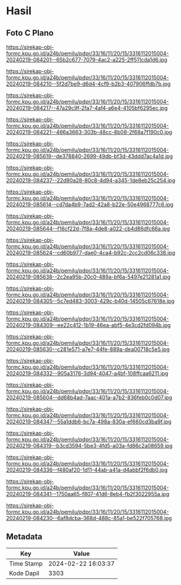 # Hasil

## Foto C Plano

https://sirekap-obj-formc.kpu.go.id/a24b/pemilu/pdpr/33/16/11/20/15/3316112015004-20240219-084201--65b2c677-7079-4ac2-a225-2ff511cda1d6.jpg

https://sirekap-obj-formc.kpu.go.id/a24b/pemilu/pdpr/33/16/11/20/15/3316112015004-20240219-084210--5f2d7be9-d6d4-4cf9-b2b3-407906ffdb7b.jpg

https://sirekap-obj-formc.kpu.go.id/a24b/pemilu/pdpr/33/16/11/20/15/3316112015004-20240219-084217--47a29c9f-2fa7-4af4-a6e4-4105bf6295ec.jpg

https://sirekap-obj-formc.kpu.go.id/a24b/pemilu/pdpr/33/16/11/20/15/3316112015004-20240219-084221--466a3663-303b-48cc-8b08-2f68a7f190c0.jpg

https://sirekap-obj-formc.kpu.go.id/a24b/pemilu/pdpr/33/16/11/20/15/3316112015004-20240219-085619--de378840-2699-49db-bf3d-43ddd7ac4a1d.jpg

https://sirekap-obj-formc.kpu.go.id/a24b/pemilu/pdpr/33/16/11/20/15/3316112015004-20240219-084237--22d90a28-80c8-4d94-a345-1de8eb25c254.jpg

https://sirekap-obj-formc.kpu.go.id/a24b/pemilu/pdpr/33/16/11/20/15/3316112015004-20240219-085614--cd7da4b9-7ad2-42a8-b22e-50e4968777c6.jpg

https://sirekap-obj-formc.kpu.go.id/a24b/pemilu/pdpr/33/16/11/20/15/3316112015004-20240219-085644--f16cf22d-7f8a-4de8-a022-cb4d86dfc66a.jpg

https://sirekap-obj-formc.kpu.go.id/a24b/pemilu/pdpr/33/16/11/20/15/3316112015004-20240219-085624--cd60b977-dae0-4ca4-b92c-2cc2cd06c338.jpg

https://sirekap-obj-formc.kpu.go.id/a24b/pemilu/pdpr/33/16/11/20/15/3316112015004-20240219-085638--2c2ea95b-20c0-489a-bf6a-5497e21281a1.jpg

https://sirekap-obj-formc.kpu.go.id/a24b/pemilu/pdpr/33/16/11/20/15/3316112015004-20240219-084305--5c7ed483-3003-429c-b40d-14505c67618e.jpg

https://sirekap-obj-formc.kpu.go.id/a24b/pemilu/pdpr/33/16/11/20/15/3316112015004-20240219-084309--ee22c412-1b19-46ea-abf5-4e3cd2fd094b.jpg

https://sirekap-obj-formc.kpu.go.id/a24b/pemilu/pdpr/33/16/11/20/15/3316112015004-20240219-085630--c281e571-a7e7-44fe-889a-dea00718c5e5.jpg

https://sirekap-obj-formc.kpu.go.id/a24b/pemilu/pdpr/33/16/11/20/15/3316112015004-20240219-084332--905a3176-3d94-4047-a4bf-108ffcaa6211.jpg

https://sirekap-obj-formc.kpu.go.id/a24b/pemilu/pdpr/33/16/11/20/15/3316112015004-20240219-085604--dd68b4ad-7aac-401a-a7b2-836feb0c0d07.jpg

https://sirekap-obj-formc.kpu.go.id/a24b/pemilu/pdpr/33/16/11/20/15/3316112015004-20240219-084347--55a1ddb6-bc7a-498a-830a-ef660cd3ba9f.jpg

https://sirekap-obj-formc.kpu.go.id/a24b/pemilu/pdpr/33/16/11/20/15/3316112015004-20240219-084319--b3cd3594-5be3-4fd5-a03a-fd86c2a08659.jpg

https://sirekap-obj-formc.kpu.go.id/a24b/pemilu/pdpr/33/16/11/20/15/3316112015004-20240219-084336--f480af20-1d11-44ab-a41a-d4abbf2f6db0.jpg

https://sirekap-obj-formc.kpu.go.id/a24b/pemilu/pdpr/33/16/11/20/15/3316112015004-20240219-084341--1750aa65-f807-41d6-8eb4-fb2f3022955a.jpg

https://sirekap-obj-formc.kpu.go.id/a24b/pemilu/pdpr/33/16/11/20/15/3316112015004-20240219-084230--6af8dcba-368d-488c-85a1-be522f705768.jpg


## Metadata

| Key        | Value               |
| ---------- | ------------------- |
| Time Stamp | 2024-02-22 16:03:37 |
| Kode Dapil | 3303                |



